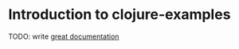 # Introduction to clojure-examples

TODO: write [great documentation](http://jacobian.org/writing/great-documentation/what-to-write/)
